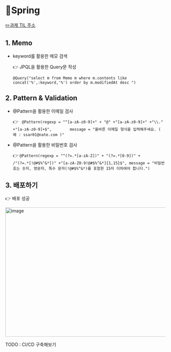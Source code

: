 # 📗Spring



[✏️과제 TIL 주소 ]((https://sharp-houseboat-a45.notion.site/2-23434f9f370b803b9dbac6894bf91184?source=copy_link))    



## **1. Memo**

- keyword를 활용한 메모 검색

  👉  JPQL을 활용한 Query문 작성

   `@Query("select m from Memo m where m.contents like concat('%',:keyword,'%') order by m.modifiedAt desc ")`


## **2. Pattern & Validation**

- @Pattern을 활용한 이메일 검사

  👉
   ` @Pattern(regexp = "^[a-zA-z0-9]+" + "@" +"[a-zA-z0-9]+" +"\\." +"[a-zA-z0-9]+$",       
            message = "올바른 이메일 형식을 입력해주세요. ( 예 : ssar01@nate.com )"`

- @Pattern을 활용한 비밀번호 검사

  👉 
`@Pattern(regexp = "^(?=.*[a-zA-Z])" + "(?=.*[0-9])" +                 /"(?=.*[!@#$%^&*])" +"[a-zA-Z0-9!@#$%^&*]{1,15}$",
message = "비밀번호는 숫자, 영문자, 특수 문자(!@#$%^&*)를 포함한 15자 이하여야 합니다.")` 

## **3. 배포하기**

  👉 배포 성공
  
<img width="784" height="406" alt="image" src="https://github.com/user-attachments/assets/0b2ae88d-b030-4539-b1be-e86e8e514eaa" />

TODO : CI/CD 구축해보기

